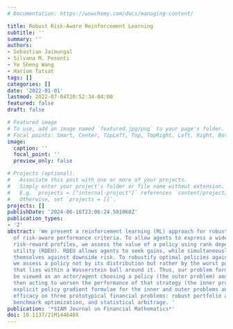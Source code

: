 ```yaml
---
# Documentation: https://wowchemy.com/docs/managing-content/

title: Robust Risk-Aware Reinforcement Learning
subtitle: ''
summary: ''
authors:
- Sebastian Jaimungal
- Silvana M. Pesenti
- Ye Sheng Wang
- Hariom Tatsat
tags: []
categories: []
date: '2022-01-01'
lastmod: 2022-07-04T20:52:34-04:00
featured: false
draft: false

# Featured image
# To use, add an image named `featured.jpg/png` to your page's folder.
# Focal points: Smart, Center, TopLeft, Top, TopRight, Left, Right, BottomLeft, Bottom, BottomRight.
image:
  caption: ''
  focal_point: ''
  preview_only: false

# Projects (optional).
#   Associate this post with one or more of your projects.
#   Simply enter your project's folder or file name without extension.
#   E.g. `projects = ["internal-project"]` references `content/project/deep-learning/index.md`.
#   Otherwise, set `projects = []`.
projects: []
publishDate: '2024-06-16T23:06:24.581068Z'
publication_types:
- '2'
abstract: 'We present a reinforcement learning (RL) approach for robust optimization
  of risk-aware performance criteria. To allow agents to express a wide variety of
  risk-reward profiles, we assess the value of a policy using rank dependent expected
  utility (RDEU). RDEU allows agents to seek gains, while simultaneously protecting
  themselves against downside risk. To robustify optimal policies against model uncertainty,
  we assess a policy not by its distribution but rather by the worst possible distribution
  that lies within a Wasserstein ball around it. Thus, our problem formulation may
  be viewed as an actor/agent choosing a policy (the outer problem) and the adversary
  then acting to worsen the performance of that strategy (the inner problem). We develop
  explicit policy gradient formulae for the inner and outer problems and show their
  efficacy on three prototypical financial problems: robust portfolio allocation,
  benchmark optimization, and statistical arbitrage. '
publication: '*SIAM Journal on Financial Mathematics*'
doi: 10.1137/21M144640X
---
```


